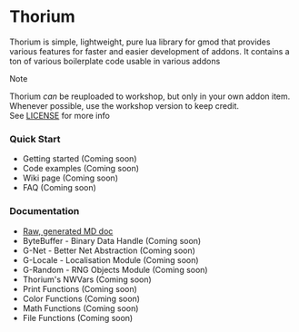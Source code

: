 # Thorium
 Thorium is simple, lightweight, pure lua library for gmod that provides various features for faster and easier development of addons. 
 It contains a ton of various boilerplate code usable in various addons

> [!NOTE]  
> Thorium *can* be reuploaded to workshop, but only in your own addon item. Whenever possible, use the workshop version to keep credit. \
> See [LICENSE](https://github.com/Def-Try/thorium/blob/main/LICENSE) for more info

### Quick Start
 * Getting started (Coming soon)
 * Code examples (Coming soon)
 * Wiki page (Coming soon)
 * FAQ (Coming soon)

### Documentation
 * [Raw, generated MD doc](https://github.com/Def-Try/thorium/blob/main/doc/template_doc.md)
 * ByteBuffer - Binary Data Handle (Coming soon)
 * G-Net - Better Net Abstraction (Coming soon)
 * G-Locale - Localisation Module (Coming soon)
 * G-Random - RNG Objects Module (Coming soon)
 * Thorium's NWVars (Coming soon)
 * Print Functions (Coming soon)
 * Color Functions (Coming soon)
 * Math Functions (Coming soon)
 * File Functions (Coming soon)
